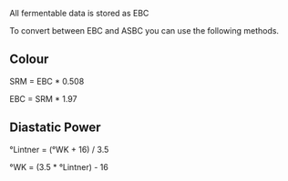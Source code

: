 All fermentable data is stored as EBC 

To convert between EBC and ASBC you can use the following methods.

## Colour
SRM = EBC * 0.508

EBC = SRM * 1.97

## Diastatic Power
°Lintner = (°WK + 16) / 3.5

°WK = (3.5 * °Lintner) - 16